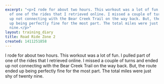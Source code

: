 ```yaml
---
excerpt: "<p>I rode for about two hours. This workout was a lot of fun. I pulled part
  of one of the rides that I retrieved online. I missed a couple of turns and ended
  up not connecting with the Bear Creek Trail on the way back. But, the route ended
  up being perfectly fine for the most part. The total miles were just shy of twenty
  nine.</p>"
layout: training_diary
title: Road Ride Zone 2
created: 1411251858
---
```

<p>I rode for about two hours. This workout was a lot of fun. I pulled part of one of the rides that I retrieved online. I missed a couple of turns and ended up not connecting with the Bear Creek Trail on the way back. But, the route ended up being perfectly fine for the most part. The total miles were just shy of twenty nine.</p>
